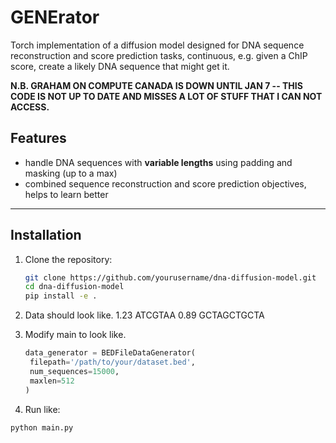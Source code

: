 # GENErator

Torch implementation of a diffusion model designed for DNA sequence reconstruction and score prediction tasks, continuous, e.g. given a ChIP score, create a likely DNA sequence that might get it. 

**N.B. GRAHAM ON COMPUTE CANADA IS DOWN UNTIL JAN 7 -- THIS CODE IS NOT UP TO DATE AND MISSES A LOT OF STUFF THAT I CAN NOT ACCESS.**

## Features
- handle DNA sequences with **variable lengths** using padding and masking (up to a max)
- combined sequence reconstruction and score prediction objectives, helps to learn better
---

## Installation

1. Clone the repository:
   ```bash
   git clone https://github.com/yourusername/dna-diffusion-model.git
   cd dna-diffusion-model
   pip install -e .
   ```
2. Data should look like. 
<score>    <sequence>
1.23       ATCGTAA
0.89       GCTAGCTGCTA

3. Modify main to look like.
   ```python 
   data_generator = BEDFileDataGenerator(
    filepath='/path/to/your/dataset.bed', 
    num_sequences=15000, 
    maxlen=512
   )
   ```

4. Run like:
```python
python main.py
```



